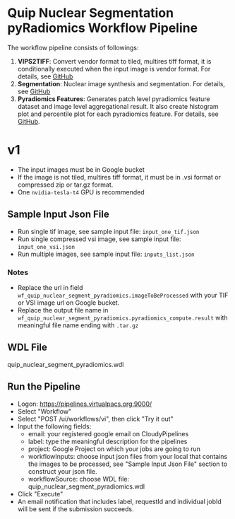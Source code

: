 # Quip Nuclear Segmentation pyRadiomics Workflow Pipeline
The workflow pipeline consists of followings: 
1. **VIPS2TIFF**: Convert vendor format to tiled, multires tiff format, it is conditionally executed when the input image is vendor format. For details, see [GitHub](https://github.com/SBU-BMI/quip_converter.git)
2. **Segmentation**: Nuclear image synthesis and segmentation. For details, see [GitHub](https://github.com/SBU-BMI/quip_cnn_segmentation)
3. **Pyradiomics Features**: Generates patch level pyradiomics feature dataset and image level aggregational result. It also create histogram plot and percentile plot for each pyradiomics feature. For details, see [GitHub](https://github.com/SBU-BMI/pyradiomics_features).

# v1
* The input images must be in Google bucket
* If the image is not tiled, multires tiff format, it must be in .vsi format or compressed zip or tar.gz format.
* One ```nvidia-tesla-t4``` GPU is recommended

## Sample Input Json File
* Run single tif image, see sample input file: ```input_one_tif.json```
* Run single compressed vsi image, see sample input file: ```input_one_vsi.json```
* Run multiple images, see sample input file: ```inputs_list.json```

### Notes
* Replace the url in field ```wf_quip_nuclear_segment_pyradiomics.imageToBeProcessed``` with your TIF or VSI image url on Google bucket.
* Replace the output file name in ```wf_quip_nuclear_segment_pyradiomics.pyradiomics_compute.result``` with meaningful  file name ending with ```.tar.gz```

## WDL File 
quip_nuclear_segment_pyradiomics.wdl

## Run the Pipeline
* Logon: https://pipelines.virtualpacs.org:9000/
* Select "Workflow"
* Select "POST /ui/workflows/vi", then click "Try it out"
* Input the following fields:
  - email: your registered google email on CloudyPipelines
  - label: type the meaningful description for the pipelines
  - project: Google Project on which your jobs are going to run 
  - workflowInputs: choose input json files from your local that contains the images to be processed, see "Sample Input Json File" section to construct your json file.
  - workflowSource: choose WDL file: quip_nuclear_segment_pyradiomics.wdl
* Click "Execute"
* An email notification that includes label, requestId and individual jobId will be sent if the submission succeeds.

